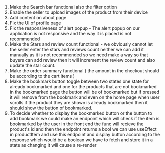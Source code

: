 1. Make the Search bar functional also the filter option
2. Enable the seller to upload images of the product from their device
3. Add content on about page
4. Fix the UI of profile page
5. Fix the responsiveness of alert popup - The alert popup on our application is not responsive and the way it is placed is not recommended
6. Make the Stars and review count functional - we obviously cannot let the seller enter the stars and reviews count neither we can add it manually as it is not recommended so we need make a way so that buyers can add review then it will increment the review count and also update the star count.
7. Make the order summary functional ( the amount in the checkout should be according to the cart items )
8. Make the bookmark button toggle between two states one state for already bookmarked and one for the products that are not bookmarked in the bookmarked page the button will be of bookmarked but if pressed it will remove from the bookmark and even on the home page when user scrolls if the product they are shown is already bookmarked then it should show the button of bookmarked.
9. To decide whether to display the bookmarked button or the button to add bookmark we could make an endpoint which will check if the item is bookmarked by the user in the front end the func will recieve the product's id and then the endpoint returns a bool we can use useEffect in productItem and use this endpoint and display button according to the response which would be a boolean we have to fetch and store it in a state as changing it will cause a re-render